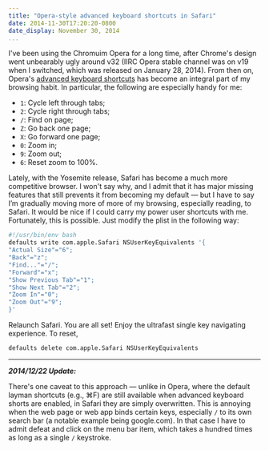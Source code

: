 ```yaml
---
title: "Opera-style advanced keyboard shortcuts in Safari"
date: 2014-11-30T17:20:20-0800
date_display: November 30, 2014
...
```


I've been using the Chromuim Opera for a long time, after Chrome's design went unbearably ugly around v32 (IIRC Opera stable channel was on v19 when I switched, which was released on January 28, 2014). From then on, Opera's [advanced keyboard shortcuts](http://help.opera.com/opera/Mac/1583/en/fasterBrowsing.html#advanced) has become an integral part of my browsing habit. In particular, the following are especially handy for me:

* `1`: Cycle left through tabs;
* `2`: Cycle right through tabs;
* `/`: Find on page;
* `Z`: Go back one page;
* `X`: Go forward one page;
* `0`: Zoom in;
* `9`: Zoom out;
* `6`: Reset zoom to 100%.

Lately, with the Yosemite release, Safari has become a much more competitive browser. I won't say why, and I admit that it has major missing features that still prevents it from becoming my default — but I have to say I’m gradually moving more of more of my browsing, especially reading, to Safari. It would be nice if I could carry my power user shortcuts with me. Fortunately, this is possible. Just modify the plist in the following way:

```bash
#!/usr/bin/env bash
defaults write com.apple.Safari NSUserKeyEquivalents '{
"Actual Size"="6";
"Back"="z";
"Find..."="/";
"Forward"="x";
"Show Previous Tab"="1";
"Show Next Tab"="2";
"Zoom In"="0";
"Zoom Out"="9";
}'
```

Relaunch Safari. You are all set! Enjoy the ultrafast single key navigating experience. To reset,

```bash
defaults delete com.apple.Safari NSUserKeyEquivalents
```

---

**_2014/12/22 Update:_**

There's one caveat to this approach — unlike in Opera, where the default layman shortcuts (e.g., ⌘F) are still available when advanced keyboard shorts are enabled, in Safari they are simply overwritten. This is annoying when the web page or web app binds certain keys, especially `/` to its own search bar (a notable example being google.com). In that case I have to admit defeat and click on the menu bar item, which takes a hundred times as long as a single `/` keystroke.
